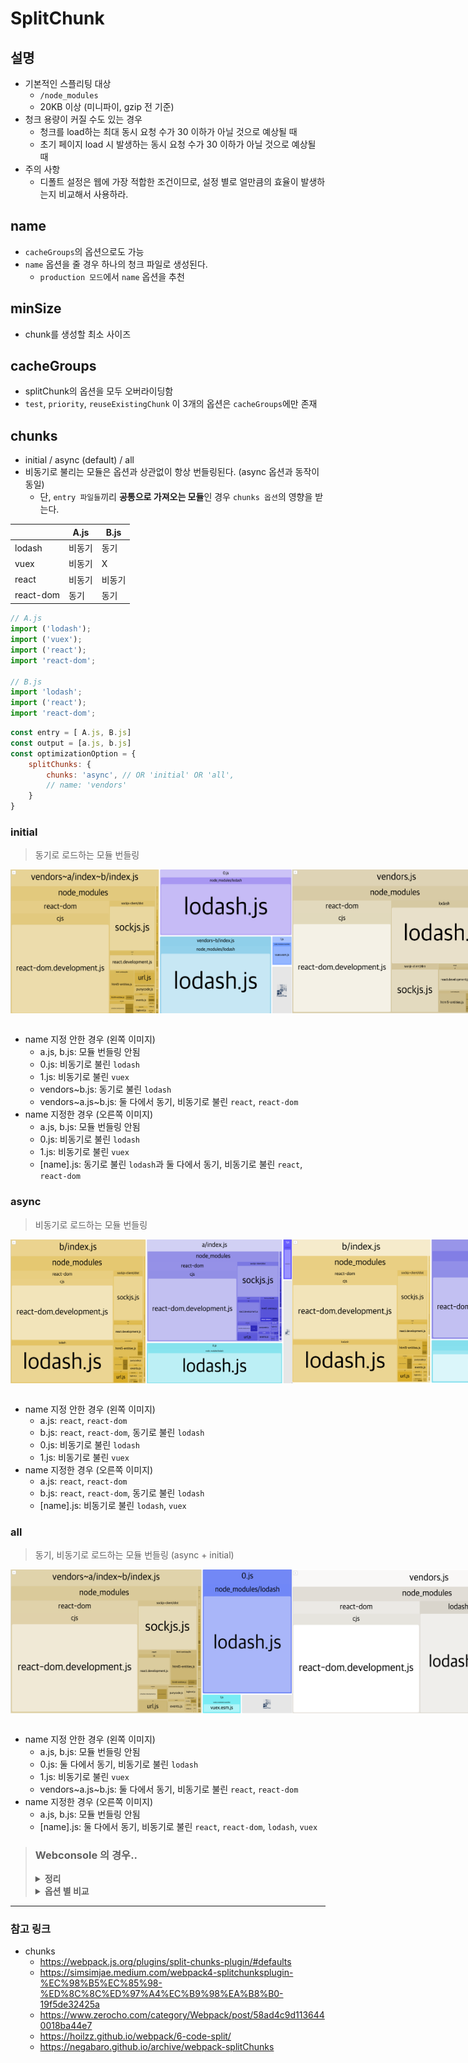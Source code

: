 # SplitChunk

## 설명
- 기본적인 스플리팅 대상
    - `/node_modules`
    - 20KB 이상 (미니파이, gzip 전 기준)
- 청크 용량이 커질 수도 있는 경우
    - 청크를 load하는 최대 동시 요청 수가 30 이하가 아닐 것으로 예상될 때
    - 초기 페이지 load 시 발생하는 동시 요청 수가 30 이하가 아닐 것으로 예상될 때
- 주의 사항
    - 디폴트 설정은 웹에 가장 적합한 조건이므로, 설정 별로 얼만큼의 효율이 발생하는지 비교해서 사용하라.
## name
- `cacheGroups`의 옵션으로도 가능
- `name` 옵션을 줄 경우 하나의 청크 파일로 생성된다.
  - `production 모드`에서 `name` 옵션을 추천
  
## minSize
- chunk를 생성할 최소 사이즈

## cacheGroups
- splitChunk의 옵션을 모두 오버라이딩함
- `test`, `priority`, `reuseExistingChunk` 이 3개의 옵션은 `cacheGroups`에만 존재

## chunks
- initial / async (default) / all
- 비동기로 불리는 모듈은 옵션과 상관없이 항상 번들링된다. (async 옵션과 동작이 동일)
  - 단, `entry 파일들`끼리 **공통으로 가져오는 모듈**인 경우 `chunks 옵션`의 영향을 받는다.
 
|   | A.js  | B.js  |
|---|---|---|
| lodash  | 비동기  | 동기  | 
|  vuex |  비동기 | X  |
|  react |  비동기 | 비동기  |
|  react-dom |  동기 | 동기  |

```javascript
// A.js
import ('lodash');
import ('vuex');
import ('react');
import 'react-dom';

// B.js
import 'lodash';
import ('react');
import 'react-dom';
```
```javascript
const entry = [ A.js, B.js]
const output = [a.js, b.js]
const optimizationOption = {
    splitChunks: {
        chunks: 'async', // OR 'initial' OR 'all',
        // name: 'vendors'
    }
}
```

### initial
> 동기로 로드하는 모듈 번들링 
   <div style="display: flex">
   <img src="./assets/initial-noname.png" width="450" height="230">   
   <img src="./assets/initial-name.png" width="450" height="230">   
   </div>
   <br>
   
- name 지정 안한 경우 (왼쪽 이미지)
  - a.js, b.js: 모듈 번들링 안됨
  - 0.js: 비동기로 불린 `lodash`
  - 1.js: 비동기로 불린 `vuex`
  - vendors\~b.js: 동기로 불린 `lodash` 
  - vendors\~a.js\~b.js: 둘 다에서 동기, 비동기로 불린 `react`, `react-dom`
- name 지정한 경우 (오른쪽 이미지)
  - a.js, b.js: 모듈 번들링 안됨
  - 0.js: 비동기로 불린 `lodash`
  - 1.js: 비동기로 불린 `vuex`
  - [name].js: 동기로 불린 `lodash`과 둘 다에서 동기, 비동기로 불린 `react`, `react-dom`

### async
> 비동기로 로드하는 모듈 번들링 

   <div style="display: flex">
   <img src="./assets/async-noname.png" width="450" height="230">   
   <img src="./assets/async-name.png" width="450" height="230">   
   </div>
   <br>
   
- name 지정 안한 경우 (왼쪽 이미지)
  - a.js: `react`, `react-dom`
  - b.js: `react`, `react-dom`, 동기로 불린 `lodash`
  - 0.js: 비동기로 불린 `lodash`
  - 1.js: 비동기로 불린 `vuex`
- name 지정한 경우 (오른쪽 이미지)
  - a.js: `react`, `react-dom`
  - b.js: `react`, `react-dom`, 동기로 불린 `lodash`
  - [name].js: 비동기로 불린 `lodash`, `vuex`

### all
> 동기, 비동기로 로드하는 모듈 번들링 (async + initial)

   <div style="display: flex">
   <img src="./assets/all-noname.png" width="450" height="230">   
   <img src="./assets/all-name.png" width="450" height="230">   
   </div>
   <br>
   
- name 지정 안한 경우 (왼쪽 이미지)
  - a.js, b.js: 모듈 번들링 안됨
  - 0.js: 둘 다에서 동기, 비동기로 불린 `lodash`
  - 1.js: 비동기로 불린 `vuex`
  - vendors\~a.js\~b.js: 둘 다에서 동기, 비동기로 불린 `react`, `react-dom`
- name 지정한 경우 (오른쪽 이미지)
  - a.js, b.js: 모듈 번들링 안됨
  - [name].js: 둘 다에서 동기, 비동기로 불린 `react`, `react-dom`, `lodash`, `vuex` 

> ### Webconsole 의 경우..
> <details>
> <summary style="font-Weight : bold;" >정리</summary>
> <div>  
> <br>
>   <b>1. client.js</b>
>   <ul>
>       <li>output 파일</li>
>       <li>client/ 하위의 모든 코드가 번들링됨</li>
>       <li>assets, store 등 (옵션에 따라 node_modules도 포함됨)</li>
>   </ul>
>   <b>2. vendor~client</b>
>   <ul>
>       <li>name 옵션을 지정하지 않은 경우, client.js의 node_modules만 번들링</li>
>   </ul>
>   <b>3. 그 외</b>
>   <ul>
>       <li>비동기로 불리는 모듈들이 각각 번들링</li>
>   </ul>
>   <b>4. name 옵션을 지정한 경우</b>
>   <ul>
>       <li>(vendor~client + 그 외)가 번들링</li>
>   </ul>
> </div>
> </details>
> <details>
>   <summary style="font-Weight : bold;" >옵션 별 비교</summary>
>   <div>  
>       <details>
>           <summary style="font-Weight : bold;" >initial</summary>
>               <div>  
>                   <b>1. name 없을 때</b>
>                   <ul>
>                       <li>clients.js: 2.1mb => assets, store 등</li>
>                       <li>vendors~client : 9.2mb => node_modules</li>
>                   </ul>
>                   <b>2. name 없을 때</b>
>                   <ul>
>                       <li>위와 동일</li>
>                   </ul>
>               </div>
>       </details>
>       <details>
>           <summary style="font-Weight : bold;" >async</summary>
>               <div>  
>                   <b>1. name 없을 때</b>
>                   <ul>
>                       <li>client.js: 11.4mb => node_modules, assets, store 등</li>
>                       <li>
>                           나머지 엄청 여러개 생성
>                           <br> 
>                           -> 라우터 코드 스플리팅으로 비동기로 불리는 애들에서 공통으로 import 되는 모듈들만 뽑아서 생성됨
>                       </li>                      
>                   </ul>
>                   <b>2. name 없을 때</b>
>                   <ul>
>                       <li>client.js: 11.3mb</li>
>                       <li>
>                           vendors: 5.6mb
>                           <br> 
>                           -> 나머지 엄청 여러개를 합친 것보다 크다.
>                       </li>
>                   </ul>
>               </div>
>       </details>
>       <details>
>           <summary style="font-Weight : bold;" >all</summary>
>               <div>  
>                   <b>1. name 없을 때</b>
>                   <ul>
>                       <li>clients.js: 2.2mb => assets, store 등</li>
>                       <li>vendors~client : 9.2mb => node_modules</li>
>                       <li>
>                           나머지 엄청 여러개 생성
>                           <br> 
>                           -> 라우터 코드 스플리팅으로 비동기로 불리는 애들에서 공통으로 import 되는 모듈들만 뽑아서 생성됨
>                           <br> 
>                           -> 근데.. 2개 이하에서 import되는 모듈들은 안뽑아주는거 같고.. 이름 지정하면 걔네까지 다 뽑힘 
>                           <br> 
>                           -> 그래서 이 나머지 + vendors~client 의 크기보다 vendors의 크기가 더 크다.
>                       </li>     
>                   </ul>
>                   <b>2. name 없을 때</b>
>                   <ul>
>                       <li>client.js: 2.1mb</li>
>                       <li>vendors: 14.7mb</li>
>                   </ul>
>               </div>
>       </details>
>   </div>
> </details>


---
### 참고 링크
- chunks
  - https://webpack.js.org/plugins/split-chunks-plugin/#defaults
  - https://simsimjae.medium.com/webpack4-splitchunksplugin-%EC%98%B5%EC%85%98-%ED%8C%8C%ED%97%A4%EC%B9%98%EA%B8%B0-19f5de32425a
  - https://www.zerocho.com/category/Webpack/post/58ad4c9d1136440018ba44e7
  - https://hoilzz.github.io/webpack/6-code-split/
  - https://negabaro.github.io/archive/webpack-splitChunks
